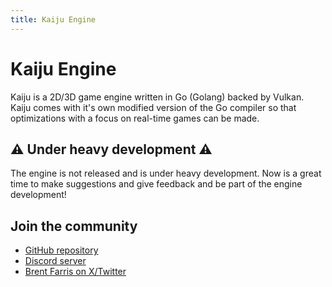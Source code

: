 ```yaml
---
title: Kaiju Engine
---
```


# Kaiju Engine
Kaiju is a 2D/3D game engine written in Go (Golang) backed by Vulkan. Kaiju comes with it's own modified version of the Go compiler so that optimizations with a focus on real-time games can be made.

## ⚠️ Under heavy development ⚠️
The engine is not released and is under heavy development. Now is a great time to make suggestions and give feedback and be part of the engine development!

## Join the community
- [GitHub repository](https://github.com/KaijuEngine/kaiju)
- [Discord server](https://discord.gg/8rFPEu8U52)
- [Brent Farris on X/Twitter](https://twitter.com/ShieldCrush)
